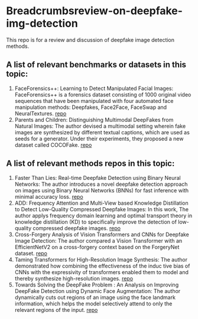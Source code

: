 # Breadcrumbsreview-on-deepfake-img-detection
This repo is for a review and discussion of deepfake image detection methods.
## A list of relevant benchmarks or datasets in this topic:
1. FaceForensics++: Learning to Detect Manipulated Facial Images: FaceForensics++ is a forensics dataset consisting of 1000 original video sequences that have been manipulated with four automated face manipulation methods: Deepfakes, Face2Face, FaceSwap and NeuralTextures. [repo](https://github.com/ondyari/FaceForensics)
2. Parents and Children: Distinguishing Multimodal DeepFakes from Natural Images: The author devised a multimodal setting wherein fake images are synthesized by different textual captions, which are used as seeds for a generator. Under
their experiments, they proposed a new dataset called COCOFake. [repo](https://github.com/aimagelab/COCOFake)
## A list of relevant methods repos in this topic:
1. Faster Than Lies: Real-time Deepfake Detection using Binary Neural Networks:
The author introduces a novel deepfake detection approach on images using Binary Neural Networks (BNNs) for fast inference with minimal accuracy loss.
[repo](https://github.com/fedeloper/binary_deepfake_detection)
2. ADD: Frequency Attention and Multi-View based Knowledge Distillation to Detect Low-Quality Compressed Deepfake Images:
In this work, The author applys frequency domain learning and optimal transport theory in knowledge distillation (KD) to specifically improve the detection of low-quality compressed deepfake images.
[repo](https://github.com/Leminhbinh0209/AAAI22-ADD)
3. Cross-Forgery Analysis of Vision Transformers and CNNs for Deepfake Image Detection:
The author compared a Vision Transformer with an EfficientNetV2 on a cross-forgery context based on the ForgeryNet dataset.
[repo](https://github.com/davide-coccomini/Cross-Forgery-Analysis-of-Vision-Transformers-and-CNNs-for-Deepfake-Image-Detection)
4. Taming Transformers for High-Resolution Image Synthesis: The author demonstrated how combining the effectiveness of the induc
tive bias of CNNs with the expressivity of transformers enabled them to model and thereby synthesize high-resolution images. 
[repo](https://github.com/CompVis/taming-transformers)
5. Towards Solving the DeepFake Problem : An Analysis on Improving DeepFake Detection using Dynamic Face Augmentation: The author dynamically cuts out regions of an image using the face landmark information, which helps the model selectively attend to only the relevant regions of the input. [repo](https://github.com/sowmen/face-cutout)

